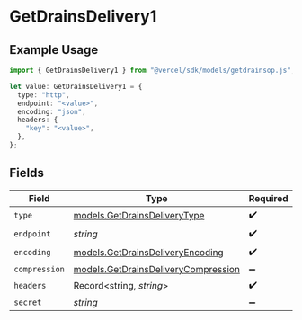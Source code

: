 # GetDrainsDelivery1

## Example Usage

```typescript
import { GetDrainsDelivery1 } from "@vercel/sdk/models/getdrainsop.js";

let value: GetDrainsDelivery1 = {
  type: "http",
  endpoint: "<value>",
  encoding: "json",
  headers: {
    "key": "<value>",
  },
};
```

## Fields

| Field                                                                            | Type                                                                             | Required                                                                         | Description                                                                      |
| -------------------------------------------------------------------------------- | -------------------------------------------------------------------------------- | -------------------------------------------------------------------------------- | -------------------------------------------------------------------------------- |
| `type`                                                                           | [models.GetDrainsDeliveryType](../models/getdrainsdeliverytype.md)               | :heavy_check_mark:                                                               | N/A                                                                              |
| `endpoint`                                                                       | *string*                                                                         | :heavy_check_mark:                                                               | N/A                                                                              |
| `encoding`                                                                       | [models.GetDrainsDeliveryEncoding](../models/getdrainsdeliveryencoding.md)       | :heavy_check_mark:                                                               | N/A                                                                              |
| `compression`                                                                    | [models.GetDrainsDeliveryCompression](../models/getdrainsdeliverycompression.md) | :heavy_minus_sign:                                                               | N/A                                                                              |
| `headers`                                                                        | Record<string, *string*>                                                         | :heavy_check_mark:                                                               | N/A                                                                              |
| `secret`                                                                         | *string*                                                                         | :heavy_minus_sign:                                                               | N/A                                                                              |